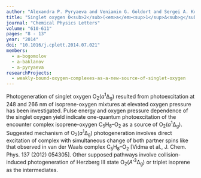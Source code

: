 ```yaml
---
author: "Alexandra P. Pyryaeva and Veniamin G. Goldort and Sergei A. Kochubei and Alexey V. Baklanov"
title: "Singlet oxygen O<sub>2</sub>(<em>a</em><sup>1</sup>Δ<sub>g</sub>) formation via UV-excitation of isoprene-oxygen C<sub>5</sub>H<sub>8</sub>–O<sub>2</sub> encounter complexes in gas phase"
journal: "Chemical Physics Letters"
volume: "610-611"
pages: "8 - 13"
year: "2014"
doi: "10.1016/j.cplett.2014.07.021"
members: 
  - a-bogomolov
  - a-baklanov
  - a-pyryaeva
researchProjects:
  - weakly-bound-oxygen-complexes-as-a-new-source-of-singlet-oxygen
---
```

Photogeneration of singlet oxygen O<sub>2</sub>(<em>a</em><sup>1</sup>Δ<sub>g</sub>) resulted from photoexcitation at 
248 and 266&nbsp;nm of isoprene-oxygen mixtures at elevated oxygen pressure has been investigated. 
Pulse energy and oxygen pressure dependence of the singlet oxygen yield indicate one-quantum 
photoexcitation of the encounter complex isoprene-oxygen C<sub>5</sub>H<sub>8</sub>–O<sub>2</sub> 
as a source of O<sub>2</sub>(<em>a</em><sup>1</sup>Δ<sub>g</sub>). 
Suggested mechanism of O<sub>2</sub>(<em>a</em><sup>1</sup>Δ<sub>g</sub>) photogeneration involves direct 
excitation of complex with simultaneous change of both partner spins like that observed in van der Waals complex 
C<sub>5</sub>H<sub>8</sub>–O<sub>2</sub> [Vidma et al., J. Chem. Phys. 137 (2012) 054305]. Other supposed pathways 
involve collision-induced photogeneration of Herzberg III state O<sub>2</sub>(<em>A</em>’<sup>3</sup>Δ<sub>g</sub>) 
or triplet isoprene as the intermediates.
